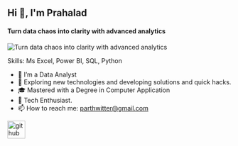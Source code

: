 ## Hi 👋, I'm Prahalad
#### Turn data chaos into clarity with advanced analytics
![Turn data chaos into clarity with advanced analytics](https://media.licdn.com/dms/image/v2/D5616AQFLp9YNiaPmpQ/profile-displaybackgroundimage-shrink_350_1400/profile-displaybackgroundimage-shrink_350_1400/0/1719755569655?e=1729123200&v=beta&t=zEKXtabM9YKZZuh16_4kgSIHRDfYoSDbQ0H9AZGx8xM)


Skills: Ms Excel, Power BI, SQL, Python

- 🔭 I’m a Data Analyst 
- 🤔  Exploring new technologies and developing solutions and quick hacks.
- 🎓 Mastered with a Degree in Computer Application
- 🌱  Tech Enthusiast.
- 📫 How to reach me: parthwitter@gmail.com


[<img src='https://cdn.jsdelivr.net/npm/simple-icons@3.0.1/icons/github.svg' alt='github' height='40'>](https://github.com/parthpaul)  

